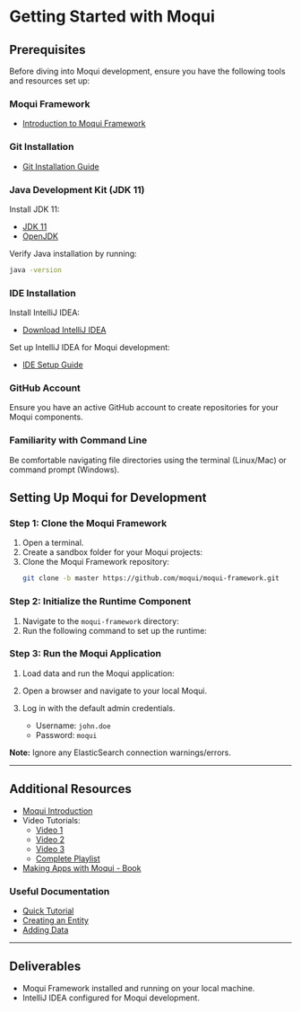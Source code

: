 # Getting Started with Moqui

## Prerequisites

Before diving into Moqui development, ensure you have the following tools and resources set up:

### **Moqui Framework**
- [Introduction to Moqui Framework](https://www.moqui.org/m/docs/framework/Introduction)

### **Git Installation**
- [Git Installation Guide](https://git-scm.com/book/en/v2/Getting-Started-Installing-Git)

### **Java Development Kit (JDK 11)**
Install JDK 11:
- [JDK 11](https://jdk.java.net/java-se-ri/11-MR3)
- [OpenJDK](https://adoptium.net/temurin/archive/?version=11)

Verify Java installation by running:
```bash
java -version
```

### **IDE Installation**
Install IntelliJ IDEA:
- [Download IntelliJ IDEA](https://www.jetbrains.com/idea/download/?section=mac)

Set up IntelliJ IDEA for Moqui development:
- [IDE Setup Guide](https://www.moqui.org/m/docs/framework/IDE+Setup/IntelliJ+IDEA+Setup)

### **GitHub Account**
Ensure you have an active GitHub account to create repositories for your Moqui components.

### **Familiarity with Command Line**
Be comfortable navigating file directories using the terminal (Linux/Mac) or command prompt (Windows).

## Setting Up Moqui for Development

### **Step 1: Clone the Moqui Framework**
1. Open a terminal.
2. Create a sandbox folder for your Moqui projects:
3. Clone the Moqui Framework repository:
   ```bash
   git clone -b master https://github.com/moqui/moqui-framework.git
   ```

### **Step 2: Initialize the Runtime Component**
1. Navigate to the `moqui-framework` directory:
2. Run the following command to set up the runtime:

### **Step 3: Run the Moqui Application**
1. Load data and run the Moqui application:

2. Open a browser and navigate to your local Moqui.

3. Log in with the default admin credentials.
   - Username: `john.doe`
   - Password: `moqui`

**Note:** Ignore any ElasticSearch connection warnings/errors.

---

## Additional Resources

- [Moqui Introduction](https://www.youtube.com/watch?v=Q2ZM4BcVoCg)
- Video Tutorials:
  - [Video 1](https://www.youtube.com/watch?v=d_ZiTjzZ-Qs&list=PL6JSOz3-TrFSMiuGounNRnje-JQDi8l8g&index=2&t=3s)
  - [Video 2](https://www.youtube.com/watch?v=rvi9_ELXDHc&list=PL6JSOz3-TrFSMiuGounNRnje-JQDi8l8g&index=10&t=3s)
  - [Video 3](https://www.youtube.com/watch?v=BEhQH0lVW08&list=PL6JSOz3-TrFSMiuGounNRnje-JQDi8l8g&index=15&t=1s)
  - [Complete Playlist](https://www.youtube.com/playlist?list=PL6JSOz3-TrFSBQFDVSyjuZ49BUENd4bH6)
- [Making Apps with Moqui - Book](https://www.moqui.org/MakingAppsWithMoqui-1.0.pdf)

### Useful Documentation
- [Quick Tutorial](https://www.moqui.org/m/docs/framework/Quick+Tutorial)
- [Creating an Entity](https://www.moqui.org/m/docs/framework/Quick+Tutorial#MyFirstEntity)
- [Adding Data](https://www.moqui.org/m/docs/framework/Quick+Tutorial#AddSomeData)

---

## Deliverables

- Moqui Framework installed and running on your local machine.
- IntelliJ IDEA configured for Moqui development.